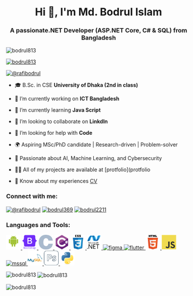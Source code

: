 <h1 align="center">Hi 👋, I'm Md. Bodrul Islam</h1>
<h3 align="center">A passionate.NET Developer (ASP.NET Core, C# & SQL) from Bangladesh</h3>

<p align="left"> <img src="https://komarev.com/ghpvc/?username=bodrul813&label=Profile%20views&color=0e75b6&style=flat" alt="bodrul813" /> </p>

<p align="left"> <a href="https://github.com/ryo-ma/github-profile-trophy"><img src="https://github-profile-trophy.vercel.app/?username=bodrul813" alt="bodrul813" /></a> </p>

<p align="left"> <a href="https://twitter.com/@rafibodrul" target="blank"><img src="https://img.shields.io/twitter/follow/@rafibodrul?logo=twitter&style=for-the-badge" alt="@rafibodrul" /></a> </p>

- 🎓 B.Sc. in CSE **University of Dhaka (2nd in class)**

- 🔭 I’m currently working on **ICT Bangladesh**

- 🌱 I’m currently learning **Java Script**

- 👯 I’m looking to collaborate on **LinkdIn**

- 🤝 I’m looking for help with **Code**
  
- 🌍 Aspiring MSc/PhD candidate | Research-driven | Problem-solver

- 🔐 Passionate about AI, Machine Learning, and Cybersecurity

- 👨‍💻 All of my projects are available at [protfolio](protfolio

- 📄 Know about my experiences [CV](CV)

<h3 align="left">Connect with me:</h3>
<p align="left">
<a href="https://twitter.com/@rafibodrul" target="blank"><img align="center" src="https://raw.githubusercontent.com/rahuldkjain/github-profile-readme-generator/master/src/images/icons/Social/twitter.svg" alt="@rafibodrul" height="30" width="40" /></a>
<a href="https://linkedin.com/in/bodrul369" target="blank"><img align="center" src="https://raw.githubusercontent.com/rahuldkjain/github-profile-readme-generator/master/src/images/icons/Social/linked-in-alt.svg" alt="bodrul369" height="30" width="40" /></a>
<a href="https://fb.com/bodrul2211" target="blank"><img align="center" src="https://raw.githubusercontent.com/rahuldkjain/github-profile-readme-generator/master/src/images/icons/Social/facebook.svg" alt="bodrul2211" height="30" width="40" /></a>
</p>

<h3 align="left">Languages and Tools:</h3>
<p align="left"> <a href="https://developer.android.com" target="_blank" rel="noreferrer"> <img src="https://raw.githubusercontent.com/devicons/devicon/master/icons/android/android-original-wordmark.svg" alt="android" width="40" height="40"/> </a> <a href="https://getbootstrap.com" target="_blank" rel="noreferrer"> <img src="https://raw.githubusercontent.com/devicons/devicon/master/icons/bootstrap/bootstrap-plain-wordmark.svg" alt="bootstrap" width="40" height="40"/> </a> <a href="https://www.cprogramming.com/" target="_blank" rel="noreferrer"> <img src="https://raw.githubusercontent.com/devicons/devicon/master/icons/c/c-original.svg" alt="c" width="40" height="40"/> </a> <a href="https://www.w3schools.com/cs/" target="_blank" rel="noreferrer"> <img src="https://raw.githubusercontent.com/devicons/devicon/master/icons/csharp/csharp-original.svg" alt="csharp" width="40" height="40"/> </a> <a href="https://www.w3schools.com/css/" target="_blank" rel="noreferrer"> <img src="https://raw.githubusercontent.com/devicons/devicon/master/icons/css3/css3-original-wordmark.svg" alt="css3" width="40" height="40"/> </a> <a href="https://dotnet.microsoft.com/" target="_blank" rel="noreferrer"> <img src="https://raw.githubusercontent.com/devicons/devicon/master/icons/dot-net/dot-net-original-wordmark.svg" alt="dotnet" width="40" height="40"/> </a> <a href="https://www.figma.com/" target="_blank" rel="noreferrer"> <img src="https://www.vectorlogo.zone/logos/figma/figma-icon.svg" alt="figma" width="40" height="40"/> </a> <a href="https://flutter.dev" target="_blank" rel="noreferrer"> <img src="https://www.vectorlogo.zone/logos/flutterio/flutterio-icon.svg" alt="flutter" width="40" height="40"/> </a> <a href="https://www.w3.org/html/" target="_blank" rel="noreferrer"> <img src="https://raw.githubusercontent.com/devicons/devicon/master/icons/html5/html5-original-wordmark.svg" alt="html5" width="40" height="40"/> </a> <a href="https://developer.mozilla.org/en-US/docs/Web/JavaScript" target="_blank" rel="noreferrer"> <img src="https://raw.githubusercontent.com/devicons/devicon/master/icons/javascript/javascript-original.svg" alt="javascript" width="40" height="40"/> </a> <a href="https://www.microsoft.com/en-us/sql-server" target="_blank" rel="noreferrer"> <img src="https://www.svgrepo.com/show/303229/microsoft-sql-server-logo.svg" alt="mssql" width="40" height="40"/> </a> <a href="https://www.mysql.com/" target="_blank" rel="noreferrer"> <img src="https://raw.githubusercontent.com/devicons/devicon/master/icons/mysql/mysql-original-wordmark.svg" alt="mysql" width="40" height="40"/> </a> <a href="https://www.photoshop.com/en" target="_blank" rel="noreferrer"> <img src="https://raw.githubusercontent.com/devicons/devicon/master/icons/photoshop/photoshop-line.svg" alt="photoshop" width="40" height="40"/> </a> <a href="https://www.python.org" target="_blank" rel="noreferrer"> <img src="https://raw.githubusercontent.com/devicons/devicon/master/icons/python/python-original.svg" alt="python" width="40" height="40"/> </a> </p>

<p><img align="left" src="https://github-readme-stats.vercel.app/api/top-langs?username=bodrul813&show_icons=true&locale=en&layout=compact" alt="bodrul813" /></p>

<p>&nbsp;<img align="center" src="https://github-readme-stats.vercel.app/api?username=bodrul813&show_icons=true&locale=en" alt="bodrul813" /></p>

<p><img align="center" src="https://github-readme-streak-stats.herokuapp.com/?user=bodrul813&" alt="bodrul813" /></p>
